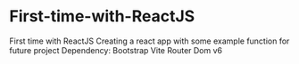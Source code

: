 # First-time-with-ReactJS
First time with ReactJS
Creating a react app with some example function for future project
Dependency:
    Bootstrap
    Vite
    Router Dom v6

